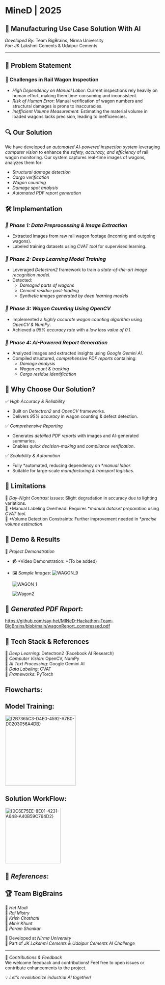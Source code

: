 # MineD | 2025

## 🚀 Manufacturing Use Case Solution With AI

*Developed By:* Team BigBrains, Nirma University  
*For:* JK Lakshmi Cements & Udaipur Cements  

---

## 📌 Problem Statement

### 🚧 Challenges in Rail Wagon Inspection
- *High Dependency on Manual Labor*: Current inspections rely heavily on human effort, making them time-consuming and inconsistent.
- *Risk of Human Error*: Manual verification of wagon numbers and structural damages is prone to inaccuracies.
- *Inefficient Volume Measurement*: Estimating the material volume in loaded wagons lacks precision, leading to inefficiencies.

## 🔍 Our Solution

We have developed an *automated AI-powered inspection system* leveraging *computer vision* to enhance the *safety, accuracy, and efficiency* of rail wagon monitoring. Our system captures real-time images of wagons, analyzes them for:

- *Structural damage detection*
- *Cargo verification*
- *Wagon counting*
- *Damage spot analysis*
- *Automated PDF report generation*

## 🛠 Implementation

### *🔹 Phase 1: Data Preprocessing & Image Extraction*
- Extracted images from raw rail wagon footage (incoming and outgoing wagons).
- Labeled training datasets using *CVAT tool* for supervised learning.

### *🔹 Phase 2: Deep Learning Model Training*
- Leveraged *Detectron2* framework to train a *state-of-the-art image recognition model*.
- Detected:
  - *Damaged parts of wagons*
  - *Cement residue post-loading*
  - *Synthetic images generated by deep learning models*

### *🔹 Phase 3: Wagon Counting Using OpenCV*
- Implemented a *highly accurate wagon counting algorithm* using *OpenCV & NumPy*.
- Achieved a *95% accuracy rate* with a *low loss value of 0.1*.

### *🔹 Phase 4: AI-Powered Report Generation*
- Analyzed images and extracted insights using *Google Gemini AI*.
- Compiled structured, *comprehensive PDF reports* containing:
  - *Damage analysis*
  - *Wagon count & tracking*
  - *Cargo residue identification*

## 🎯 Why Choose Our Solution?

✅ *High Accuracy & Reliability*
- Built on *Detectron2* and *OpenCV* frameworks.
- Delivers *95% accuracy* in wagon counting & defect detection.

✅ *Comprehensive Reporting*
- Generates *detailed PDF reports* with images and AI-generated summaries.
- Enables *quick decision-making* and *compliance verification*.

✅ *Scalability & Automation*
- Fully *automated, reducing dependency on **manual labor*.
- Suitable for large-scale *manufacturing & transport logistics*.

## 🚨 Limitations

🔹 *Day-Night Contrast Issues*: Slight degradation in accuracy due to lighting variations.  
🔹 *Manual Labeling Overhead: Requires **manual dataset preparation* using *CVAT tool*.  
🔹 *Volume Detection Constraints: Further improvement needed in **precise volume estimation*.

## 📂 Demo & Results

🚧 *Project Demonstration*
- 📹 *Video Demonstration: *(To be added)
- 🖼 *Sample Images*: 
 ![WAGON_9](https://github.com/user-attachments/assets/32a53ed1-bd1a-4210-8743-a71c386d3382)

    ![WAGON_1](https://github.com/user-attachments/assets/70d9f035-2dbe-4ecf-9d40-1f55e5feb8af)

    ![Wagon2](https://github.com/user-attachments/assets/39c330aa-fa4f-4463-82e6-08059f051448)

## 📜 *Generated PDF Report*: 
  https://github.com/say-het/MINeD-Hackathon-Team-BigBrains/blob/main/wagonReport_compressed.pdf

## 📌 Tech Stack & References

🔹 *Deep Learning*: Detectron2 (Facebook AI Research)  
🔹 *Computer Vision*: OpenCV, NumPy  
🔹 *AI Text Processing*: Google Gemini AI  
🔹 *Data Labeling*: CVAT  
🔹 *Frameworks*: PyTorch  

## Flowcharts:

## Model Training:
<img width="229" alt="{2B7365C3-D4E0-4592-A7B0-D0203056A4DB}" src="https://github.com/user-attachments/assets/a6d036c6-0d4f-4595-9cfb-e67d2f692d1f" />

## Solution WorkFlow:
<img width="181" alt="{0C6E75EE-8E01-4231-A648-A40B59C764D2}" src="https://github.com/user-attachments/assets/fcbc6b92-0358-439a-880c-c3f90fc3b53e" />


## 📑 *References*: 

    

## 🏆 Team BigBrains

🔹 *Het Modi*  
🔹 *Raj Mistry*  
🔹 *Krish Chothani*  
🔹 *Mihir Khunt*  
🔹 *Param Shankar*  

📌 Developed at *Nirma University*  
📌 Part of *JK Lakshmi Cements & Udaipur Cements AI Challenge*

---

🚀 *Contributions & Feedback*  
We welcome feedback and contributions! Feel free to open issues or contribute enhancements to the project.  

💡 *Let's revolutionize industrial AI together!*
